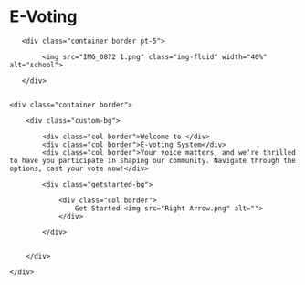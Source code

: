 # E-Voting

 <div class="container-fluid border">
        
       <div class="container border pt-5">

            <img src="IMG_0872 1.png" class="img-fluid" width="40%" alt="school">

       </div> 
       
        
    <div class="container border">

        <div class="custom-bg">

            <div class="col border">Welcome to </div>
            <div class="col border">E-voting System</div>
            <div class="col border">Your voice matters, and we're thrilled to have you participate in shaping our community. Navigate through the options, cast your vote now!</div>
            
            <div class="getstarted-bg">

                <div class="col border">
                    Get Started <img src="Right Arrow.png" alt=""> 
                </div>

            </div>
            

        </div>
            
    </div>
        